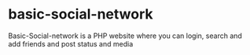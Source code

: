 # basic-social-network
Basic-Social-network is a PHP website where you can login, search and add friends and post status and media 
